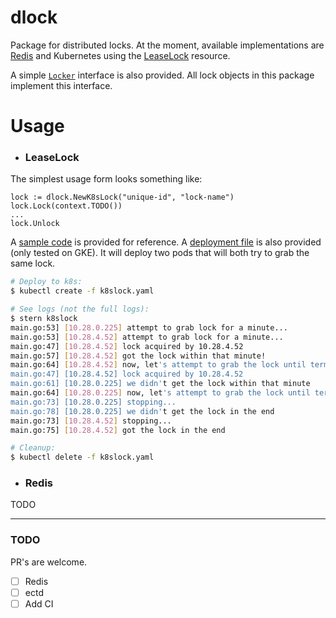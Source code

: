 # dlock
Package for distributed locks. At the moment, available implementations are [Redis](https://redis.io/topics/distlock) and Kubernetes using the [LeaseLock](https://kubernetes.io/docs/reference/generated/kubernetes-api/v1.18/#lease-v1-coordination-k8s-io) resource.

A simple [`Locker`](https://github.com/flowerinthenight/dlock/blob/master/dlock.go) interface is also provided. All lock objects in this package implement this interface.

# Usage
- ### LeaseLock
The simplest usage form looks something like:
```golang
lock := dlock.NewK8sLock("unique-id", "lock-name")
lock.Lock(context.TODO())
...
lock.Unlock
```

A [sample code](https://github.com/flowerinthenight/dlock/blob/master/examples/k8slock/main.go) is provided for reference. A [deployment file](https://github.com/flowerinthenight/dlock/blob/master/examples/k8slock/k8slock.yaml) is also provided (only tested on GKE). It will deploy two pods that will both try to grab the same lock.

```bash
# Deploy to k8s:
$ kubectl create -f k8slock.yaml

# See logs (not the full logs):
$ stern k8slock
main.go:53] [10.28.0.225] attempt to grab lock for a minute...
main.go:53] [10.28.4.52] attempt to grab lock for a minute...
main.go:47] [10.28.4.52] lock acquired by 10.28.4.52
main.go:57] [10.28.4.52] got the lock within that minute!
main.go:64] [10.28.4.52] now, let's attempt to grab the lock until termination
main.go:47] [10.28.4.52] lock acquired by 10.28.4.52
main.go:61] [10.28.0.225] we didn't get the lock within that minute
main.go:64] [10.28.0.225] now, let's attempt to grab the lock until termination
main.go:73] [10.28.0.225] stopping...
main.go:78] [10.28.0.225] we didn't get the lock in the end
main.go:73] [10.28.4.52] stopping...
main.go:75] [10.28.4.52] got the lock in the end

# Cleanup:
$ kubectl delete -f k8slock.yaml
```

- ### Redis
TODO

----

### TODO
PR's are welcome.
- [ ] Redis
- [ ] ectd
- [ ] Add CI
